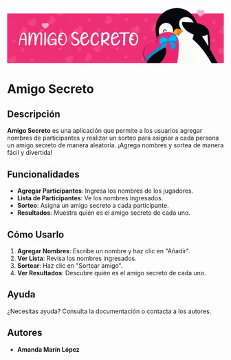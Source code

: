 ![Imagen de un pinguino, encabezado amigo secreto](pinguino.jpg)
# Amigo Secreto
## Descripción
**Amigo Secreto** es una aplicación que permite a los usuarios agregar nombres de participantes y realizar un sorteo para asignar a cada persona un amigo secreto de manera aleatoria. ¡Agrega nombres y sortea de manera fácil y divertida!

## Funcionalidades
- **Agregar Participantes**: Ingresa los nombres de los jugadores.
- **Lista de Participantes**: Ve los nombres ingresados.
- **Sorteo**: Asigna un amigo secreto a cada participante.
- **Resultados**: Muestra quién es el amigo secreto de cada uno.

## Cómo Usarlo
1. **Agregar Nombres**: Escribe un nombre y haz clic en "Añadir".
2. **Ver Lista**: Revisa los nombres ingresados.
3. **Sortear**: Haz clic en "Sortear amigo".
4. **Ver Resultados**: Descubre quién es el amigo secreto de cada uno.

## Ayuda
¿Necesitas ayuda? Consulta la documentación o contacta a los autores.

## Autores
- **Amanda Marín López**
